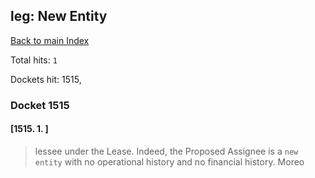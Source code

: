 
## leg: New Entity

[Back to main Index](README.md)

Total hits: `1`

Dockets hit: 1515, 

### Docket 1515

#### [1515. 1. ]
>  lessee under the Lease. Indeed, the Proposed Assignee is a `new entity` with no operational history and no financial history. Moreo
